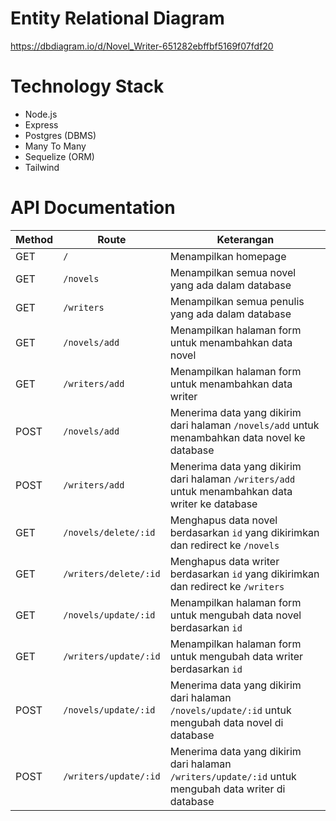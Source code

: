 # Entity Relational Diagram

https://dbdiagram.io/d/Novel_Writer-651282ebffbf5169f07fdf20

# Technology Stack
* Node.js
* Express
* Postgres (DBMS)
* Many To Many 
* Sequelize (ORM)
* Tailwind

# API Documentation

| Method | Route | Keterangan|
| --- | --- | ---|
|GET| `/` | Menampilkan homepage |
|GET| `/novels` | Menampilkan semua novel yang ada dalam database |
|GET| `/writers` | Menampilkan semua penulis yang ada dalam database |
|GET| `/novels/add` | Menampilkan halaman form untuk menambahkan data novel |
|GET| `/writers/add` | Menampilkan halaman form untuk menambahkan data writer |
|POST| `/novels/add` | Menerima data yang dikirim dari halaman `/novels/add` untuk menambahkan data novel ke database |
|POST| `/writers/add` | Menerima data yang dikirim dari halaman `/writers/add` untuk menambahkan data writer ke database |
|GET| `/novels/delete/:id` | Menghapus data novel berdasarkan `id` yang dikirimkan dan redirect ke `/novels` |
|GET| `/writers/delete/:id` | Menghapus data writer berdasarkan `id` yang dikirimkan dan redirect ke `/writers` |
|GET| `/novels/update/:id` | Menampilkan halaman form untuk mengubah data novel berdasarkan `id` |
|GET| `/writers/update/:id` | Menampilkan halaman form untuk mengubah data writer berdasarkan `id` |
|POST| `/novels/update/:id` | Menerima data yang dikirim dari halaman `/novels/update/:id` untuk mengubah data novel di database |
|POST| `/writers/update/:id` | Menerima data yang dikirim dari halaman `/writers/update/:id` untuk mengubah data writer di database |

